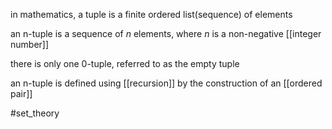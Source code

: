 in mathematics, a tuple is a finite ordered list(sequence) of elements

an n-tuple is a sequence of $n$ elements, where $n$ is a non-negative [[integer number]]

there is only one 0-tuple, referred to as the empty tuple

an n-tuple is defined using [[recursion]] by the construction of an [[ordered pair]]

#set_theory 